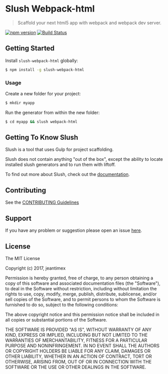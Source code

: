 # Slush Webpack-html

> Scaffold your next html5 app with webpack and webpack dev server.

[![npm version](https://badge.fury.io/js/slush-webpack-html.svg)](https://badge.fury.io/js/slush-webpack-html)
[![Build Status](https://secure.travis-ci.org/jeantimex/slush-webpack-html.png?branch=master)](https://travis-ci.org/jeantimex/slush-webpack-html)

## Getting Started

Install `slush-webpack-html` globally:

```bash
$ npm install -g slush-webpack-html
```

### Usage

Create a new folder for your project:

```bash
$ mkdir myapp
```

Run the generator from within the new folder:

```bash
$ cd myapp && slush webpack-html
```

## Getting To Know Slush

Slush is a tool that uses Gulp for project scaffolding.

Slush does not contain anything "out of the box", except the ability to locate installed slush generators and to run them with liftoff.

To find out more about Slush, check out the [documentation](https://github.com/slushjs/slush).

## Contributing

See the [CONTRIBUTING Guidelines](https://github.com/jeantimex/slush-webpack-html/blob/master/CONTRIBUTING.md)

## Support
If you have any problem or suggestion please open an issue [here](https://github.com/jeantimex/slush-webpack-html/issues).

## License 

The MIT License

Copyright (c) 2017, jeantimex

Permission is hereby granted, free of charge, to any person
obtaining a copy of this software and associated documentation
files (the "Software"), to deal in the Software without
restriction, including without limitation the rights to use,
copy, modify, merge, publish, distribute, sublicense, and/or sell
copies of the Software, and to permit persons to whom the
Software is furnished to do so, subject to the following
conditions:

The above copyright notice and this permission notice shall be
included in all copies or substantial portions of the Software.

THE SOFTWARE IS PROVIDED "AS IS", WITHOUT WARRANTY OF ANY KIND,
EXPRESS OR IMPLIED, INCLUDING BUT NOT LIMITED TO THE WARRANTIES
OF MERCHANTABILITY, FITNESS FOR A PARTICULAR PURPOSE AND
NONINFRINGEMENT. IN NO EVENT SHALL THE AUTHORS OR COPYRIGHT
HOLDERS BE LIABLE FOR ANY CLAIM, DAMAGES OR OTHER LIABILITY,
WHETHER IN AN ACTION OF CONTRACT, TORT OR OTHERWISE, ARISING
FROM, OUT OF OR IN CONNECTION WITH THE SOFTWARE OR THE USE OR
OTHER DEALINGS IN THE SOFTWARE.

